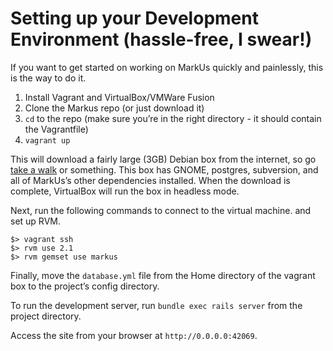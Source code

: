 Setting up your Development Environment (hassle-free, I swear!)
===============================================================

If you want to get started on working on MarkUs quickly and painlessly, this is the way to do it.

1. Install Vagrant and VirtualBox/VMWare Fusion
2. Clone the Markus repo (or just download it)
3. `cd` to the repo (make sure you’re in the right directory - it should contain the Vagrantfile)
4. `vagrant up`

This will download a fairly large (3GB) Debian box from the internet, so go [take a walk](http://news.stanford.edu/news/2014/april/walking-vs-sitting-042414.html) or something. This box has GNOME, postgres, subversion, and all of MarkUs’s other dependencies installed. When the download is complete, VirtualBox will run the box in headless mode.

Next, run the following commands to connect to the virtual machine. and set up RVM.

```
$> vagrant ssh
$> rvm use 2.1
$> rvm gemset use markus
```

Finally, move the `database.yml` file from the Home directory of the vagrant box to the project’s config directory.

To run the development server, run `bundle exec rails server` from the project directory.

Access the site from your browser at `http://0.0.0.0:42069`.

